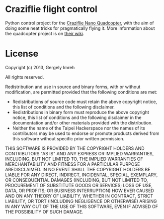 Craziflie flight control
========================

Python control project for the [Craziflie Nano Quadcopter][1], with the aim of doing some neat tricks for pragmatically flying it. More information about the quadcopter project is on [their wiki][2].

License
======

Copyright (c) 2013, Gergely Imreh

All rights reserved.

Redistribution and use in source and binary forms, with or without
modification, are permitted provided that the following conditions are met:

* Redistributions of source code must retain the above copyright notice, this list of conditions and the following disclaimer.
* Redistributions in binary form must reproduce the above copyright notice, this list of conditions and the following disclaimer in the documentation and/or other materials provided with the distribution.
* Neither the name of the Taipei Hackerspace nor the names of its contributors may be used to endorse or promote products derived from this software without specific prior written permission.

THIS SOFTWARE IS PROVIDED BY THE COPYRIGHT HOLDERS AND CONTRIBUTORS "AS IS" AND ANY EXPRESS OR IMPLIED WARRANTIES, INCLUDING, BUT NOT LIMITED TO, THE IMPLIED WARRANTIES OF MERCHANTABILITY AND FITNESS FOR A PARTICULAR PURPOSE AREDISCLAIMED. IN NO EVENT SHALL THE COPYRIGHT HOLDERS BE LIABLE FOR ANY DIRECT, INDIRECT, INCIDENTAL, SPECIAL, EXEMPLARY, OR CONSEQUENTIAL DAMAGES (INCLUDING, BUT NOT LIMITED TO, PROCUREMENT OF SUBSTITUTE GOODS OR SERVICES; LOSS OF USE, DATA, OR PROFITS; OR BUSINESS INTERRUPTION) HOW EVER CAUSED AND ON ANY THEORY OF LIABILITY, WHETHER IN CONTRACT, STRICT LIABILITY, OR TORT (INCLUDING NEGLIGENCE OR OTHERWISE) ARISING IN ANY WAY OUT OF THE USE OF THIS SOFTWARE, EVEN IF ADVISED OF THE POSSIBILITY OF SUCH DAMAGE.

[1]: http://www.seeedstudio.com/depot/preorder-crazyflie-nano-quadcopter-kit-10dof-with-crazyradio-bccfk02a-p-1365.html "Crazyflie product page"
[2]: http://wiki.bitcraze.se/projects:crazyflie:index "Crazyflie wiki"

